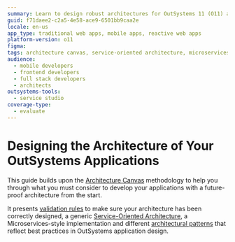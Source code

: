 ```yaml
---
summary: Learn to design robust architectures for OutSystems 11 (O11) applications using the Architecture Canvas methodology, validation rules, and best practices.
guid: f71daee2-c2a5-4e58-ace9-6501bb9caa2e
locale: en-us
app_type: traditional web apps, mobile apps, reactive web apps
platform-version: o11
figma:
tags: architecture canvas, service-oriented architecture, microservices, architectural patterns, best practices
audience:
  - mobile developers
  - frontend developers
  - full stack developers
  - architects
outsystems-tools:
  - service studio
coverage-type:
  - evaluate
---
```


# Designing the Architecture of Your OutSystems Applications

This guide builds upon the [Architecture Canvas](01-4-layer-canvas.md) methodology to help you through what you must consider to develop your applications with a future-proof architecture from the start.

It presents [validation rules](03-validating-app-architecture.md) to make sure your architecture has been correctly designed, a generic [Service-Oriented Architecture](04-soa-architectures.md), a Microservices-style implementation and different [architectural patterns](05-integration-patterns.md) that reflect best practices in OutSystems application design.

